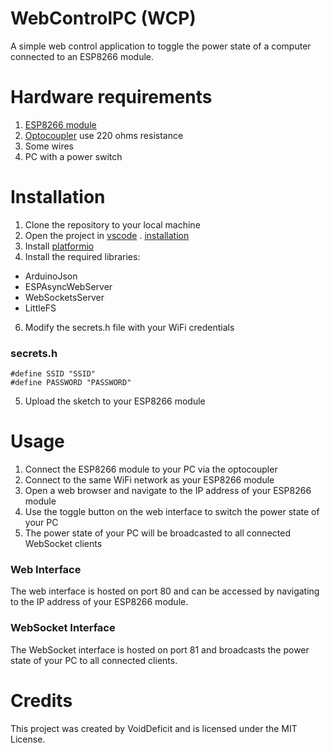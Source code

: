 # WebControlPC (WCP)
A simple web control application to toggle the power state of a computer connected to an ESP8266 module.

# Hardware requirements
1. [ESP8266 module](https://www.amazon.com/s?k=esp8266)
2. [Optocoupler](https://www.amazon.com/s?k=Optokoppler+PC817)
 use 220 ohms resistance
3. Some wires
4. PC with a power switch

# Installation
1. Clone the repository to your local machine
2. Open the project in [vscode](https://code.visualstudio.com/download) 
. [installation](https://www.youtube.com/watch?v=ft89u3hcb3c)
4. Install [platformio](https://www.youtube.com/watch?v=sm6QxJkWcSc)
5. Install the required libraries:
+ ArduinoJson
+ ESPAsyncWebServer
+ WebSocketsServer
+ LittleFS
6. Modify the secrets.h file with your WiFi credentials
### secrets.h
```
#define SSID "SSID"
#define PASSWORD "PASSWORD"
```
5. Upload the sketch to your ESP8266 module

# Usage
1. Connect the ESP8266 module to your PC via the optocoupler
2. Connect to the same WiFi network as your ESP8266 module
3. Open a web browser and navigate to the IP address of your ESP8266 module
4. Use the toggle button on the web interface to switch the power state of your PC
5. The power state of your PC will be broadcasted to all connected WebSocket clients
### Web Interface
The web interface is hosted on port 80 and can be accessed by navigating to the IP address of your ESP8266 module.

### WebSocket Interface
The WebSocket interface is hosted on port 81 and broadcasts the power state of your PC to all connected clients.

# Credits
This project was created by VoidDeficit and is licensed under the MIT License.
